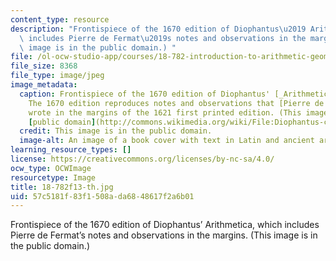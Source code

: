 ```yaml
---
content_type: resource
description: "Frontispiece of the 1670 edition of Diophantus\u2019 Arithmetica, which\
  \ includes Pierre de Fermat\u2019s notes and observations in the margins. (This\
  \ image is in the public domain.) "
file: /ol-ocw-studio-app/courses/18-782-introduction-to-arithmetic-geometry-fall-2013/57c5181f83f1508ada6848617f2a6b01_18-782f13-th.jpg
file_size: 8368
file_type: image/jpeg
image_metadata:
  caption: Frontispiece of the 1670 edition of Diophantus' [_Arithmetica_](http://en.wikipedia.org/wiki/Arithmetica).
    The 1670 edition reproduces notes and observations that [Pierre de Fermat](http://en.wikipedia.org/wiki/Fermat)
    wrote in the margins of the 1621 first printed edition. (This image is in the
    [public domain](http://commons.wikimedia.org/wiki/File:Diophantus-cover-Fermat.jpg).)
  credit: This image is in the public domain.
  image-alt: An image of a book cover with text in Latin and ancient artwork.
learning_resource_types: []
license: https://creativecommons.org/licenses/by-nc-sa/4.0/
ocw_type: OCWImage
resourcetype: Image
title: 18-782f13-th.jpg
uid: 57c5181f-83f1-508a-da68-48617f2a6b01
---
```

Frontispiece of the 1670 edition of Diophantus’ Arithmetica, which includes Pierre de Fermat’s notes and observations in the margins. (This image is in the public domain.) 